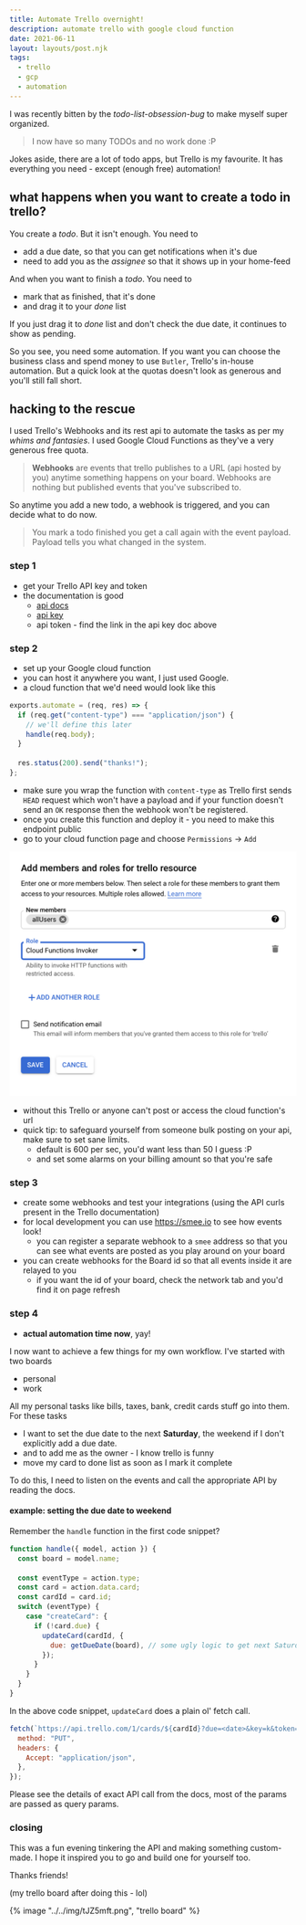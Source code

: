 ```yaml
---
title: Automate Trello overnight!
description: automate trello with google cloud function
date: 2021-06-11
layout: layouts/post.njk
tags:
  - trello
  - gcp
  - automation
---
```


I was recently bitten by the _todo-list-obsession-bug_ to make myself super organized.

> I now have so many TODOs and no work done :P

Jokes aside, there are a lot of todo apps, but Trello is my favourite. It has everything you need - except (enough free) automation!

## what happens when you want to create a todo in trello?

You create a _todo_. But it isn't enough. You need to

- add a due date, so that you can get notifications when it's due
- need to add you as the _assignee_ so that it shows up in your home-feed

And when you want to finish a _todo_. You need to

- mark that as finished, that it's done
- and drag it to your _done_ list

If you just drag it to _done_ list and don't check the due date, it continues to show as pending.

So you see, you need some automation. If you want you can choose the business class and spend money to use `Butler`, Trello's in-house automation. But a quick look at the quotas doesn't look as generous and you'll still fall short.

## hacking to the rescue

I used Trello's Webhooks and its rest api to automate the tasks as per my _whims and fantasies_. I used Google Cloud Functions as they've a very generous free quota.

> **Webhooks** are events that trello publishes to a URL (api hosted by you) anytime something happens on your board. Webhooks are nothing but published events that you've subscribed to.

So anytime you add a new todo, a webhook is triggered, and you can decide what to do now.

> You mark a todo finished you get a call again with the event payload. Payload tells you what changed in the system.

### step 1

- get your Trello API key and token
- the documentation is good
  - [api docs](https://developer.atlassian.com/cloud/trello/rest/)
  - [api key](https://trello.com/app-key)
  - api token - find the link in the api key doc above

### step 2

- set up your Google cloud function
- you can host it anywhere you want, I just used Google.
- a cloud function that we'd need would look like this

```js
exports.automate = (req, res) => {
  if (req.get("content-type") === "application/json") {
    // we'll define this later
    handle(req.body);
  }

  res.status(200).send("thanks!");
};
```

- make sure you wrap the function with `content-type` as Trello first sends `HEAD` request which won't have a payload and if your function doesn't send an `OK` response then the webhook won't be registered.
- once you create this function and deploy it - you need to make this endpoint public
- go to your cloud function page and choose `Permissions` -> `Add`

<img src="img/FGmzsuC.png" alt="google cloud page for permissions" style="max-width: 100%">

- without this Trello or anyone can't post or access the cloud function's url
- quick tip: to safeguard yourself from someone bulk posting on your api, make sure to set sane limits.
  - default is 600 per sec, you'd want less than 50 I guess :P
  - and set some alarms on your billing amount so that you're safe

### step 3

- create some webhooks and test your integrations (using the API curls present in the Trello documentation)
- for local development you can use https://smee.io to see how events look!
  - you can register a separate webhook to a `smee` address so that you can see what events are posted as you play around on your board
- you can create webhooks for the Board id so that all events inside it are relayed to you
  - if you want the id of your board, check the network tab and you'd find it on page refresh

### step 4

- **actual automation time now**, yay!

I now want to achieve a few things for my own workflow. I've started with two boards

- personal
- work

All my personal tasks like bills, taxes, bank, credit cards stuff go into them.
For these tasks

- I want to set the due date to the next **Saturday**, the weekend if I don't explicitly add a due date.
- and to add me as the owner - I know trello is funny
- move my card to done list as soon as I mark it complete

To do this, I need to listen on the events and call the appropriate API by reading the docs.

#### example: setting the due date to weekend

Remember the `handle` function in the first code snippet?

```js
function handle({ model, action }) {
  const board = model.name;

  const eventType = action.type;
  const card = action.data.card;
  const cardId = card.id;
  switch (eventType) {
    case "createCard": {
      if (!card.due) {
        updateCard(cardId, {
          due: getDueDate(board), // some ugly logic to get next Saturday
        });
      }
    }
  }
}
```

In the above code snippet, `updateCard` does a plain ol' fetch call.

```js
fetch(`https://api.trello.com/1/cards/${cardId}?due=<date>&key=k&token=t`, {
  method: "PUT",
  headers: {
    Accept: "application/json",
  },
});
```

Please see the details of exact API call from the docs, most of the params are passed as query params.

### closing

This was a fun evening tinkering the API and making something custom-made. I hope it inspired you to go and build one for yourself too.

Thanks friends!

(my trello board after doing this - lol)

{% image "../../img/tJZ5mft.png", "trello board" %}
